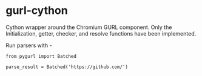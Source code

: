 # gurl-cython
Cython wrapper around the Chromium GURL component.
Only the Initialization, getter, checker, and resolve functions have been implemented.

Run parsers with - 
```
from pygurl import Batched

parse_result = Batched('https://github.com/')
